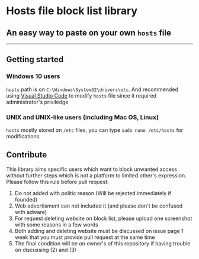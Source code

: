 # Hosts file block list library

## An easy way to paste on your own `hosts` file

<hr/>

## Getting started

### Windows 10 users

`hosts` path is on `C:\Windows\System32\drivers\etc`. And recommended using [Visual Studio Code](https://code.visualstudio.com/download) to modify `hosts` file since it required administrator's priviledge

### UNIX and UNIX-like users (including Mac OS, Linux)

`hosts` mostly stored on `/etc` files, you can type `sudo nano /etc/hosts` for modifications

## Contribute

This library aims specific users which want to block unwanted access without further steps which is not a platform to limited other's expression. Please follow this rule before pull request:

1. Do not added with politic reason (Will be rejected immediately if founded)
1. Web advertisment can not included it (and please don't be confused with adware)
1. For request deleting website on block list, please upload one screenshot with some reasons in a few words
1. Both adding and deleting website must be discussed on issue page 1 week that you must provide pull request at the same time
1. The final condition will be on owner's of this repository if having trouble on discussing (2) and (3)
